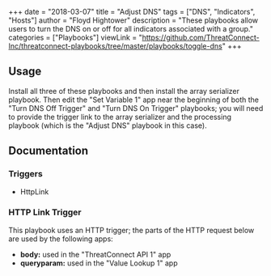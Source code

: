 +++
date = "2018-03-07"
title = "Adjust DNS"
tags = ["DNS", "Indicators", "Hosts"]
author = "Floyd Hightower"
description = "These playbooks allow users to turn the DNS on or off for all indicators associated with a group."
categories = ["Playbooks"]
viewLink = "https://github.com/ThreatConnect-Inc/threatconnect-playbooks/tree/master/playbooks/toggle-dns"
+++

## Usage

Install all three of these playbooks and then install the array serializer playbook. Then edit the "Set Variable 1" app near the beginning of both the "Turn DNS Off Trigger" and "Turn DNS On Trigger" playbooks; you will need to provide the trigger link to the array serializer and the processing playbook (which is the "Adjust DNS" playbook in this case).

## Documentation

### Triggers

- HttpLink

### HTTP Link Trigger

This playbook uses an HTTP trigger; the parts of the HTTP request below are used by the following apps:

- **body:** used in the "ThreatConnect API 1" app
- **queryparam:** used in the "Value Lookup 1" app
